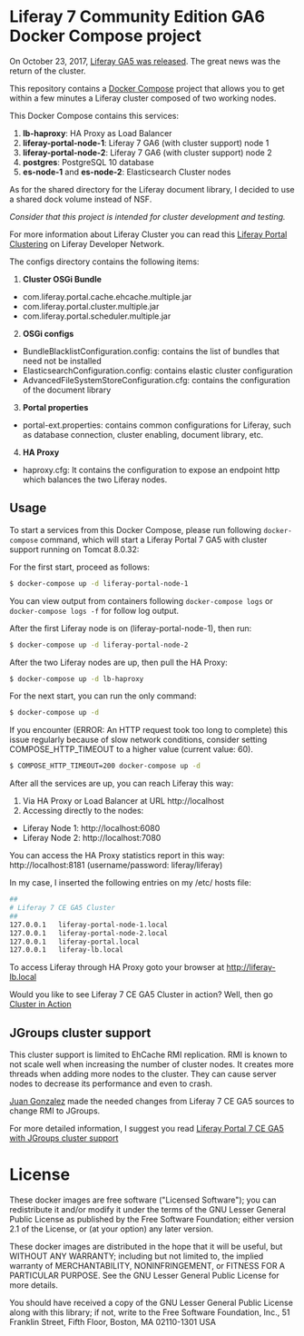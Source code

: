 # Liferay 7 Community Edition GA6 Docker Compose project
On October 23, 2017, [Liferay GA5 was released](https://community.liferay.com/news/liferay-portal-7-0-ce-ga5-release/). The great news was the return of the cluster.

This repository contains a [Docker Compose](https://docs.docker.com/compose/overview/) project that allows you to get within a few minutes a Liferay cluster composed of two working nodes.

This Docker Compose contains this services:

1. **lb-haproxy**: HA Proxy as Load Balancer
2. **liferay-portal-node-1**: Liferay 7 GA6 (with cluster support) node 1
3. **liferay-portal-node-2**: Liferay 7 GA6 (with cluster support) node 2
4. **postgres**: PostgreSQL 10 database
5. **es-node-1** and **es-node-2**: Elasticsearch Cluster nodes

As for the shared directory for the Liferay document library, I decided to use a shared dock volume instead of NSF.

_Consider that this project is intended for cluster development and testing._


For more information about Liferay Cluster you can read this [Liferay Portal Clustering](https://dev.liferay.com/discover/deployment/-/knowledge_base/7-0/liferay-clustering) on Liferay Developer Network.

The configs directory contains the following items:

1. **Cluster OSGi Bundle**
  * com.liferay.portal.cache.ehcache.multiple.jar
  * com.liferay.portal.cluster.multiple.jar
  * com.liferay.portal.scheduler.multiple.jar
2. **OSGi configs**
  * BundleBlacklistConfiguration.config: contains the list of bundles that need not be installed
  * ElasticsearchConfiguration.config: contains elastic cluster configuration
  * AdvancedFileSystemStoreConfiguration.cfg: contains the configuration of the document library
3. **Portal properties**
  * portal-ext.properties: contains common configurations for Liferay, such as database connection, cluster enabling, document library, etc.
4. **HA Proxy**
  * haproxy.cfg: It contains the configuration to expose an endpoint http which balances the two Liferay nodes.

## Usage
To start a services from this Docker Compose, please run following `docker-compose` command, which will start a Liferay Portal 7 GA5 with cluster support running on Tomcat 8.0.32:

For the first start, proceed as follows:
```bash
$ docker-compose up -d liferay-portal-node-1
```

You can view output from containers following `docker-compose logs` or `docker-compose logs -f` for follow log output.

After the first Liferay node is on (liferay-portal-node-1), then run:
```bash
$ docker-compose up -d liferay-portal-node-2
```

After the two Liferay nodes are up, then pull the HA Proxy:
```bash
$ docker-compose up -d lb-haproxy
```

For the next start, you can run the only command:
```bash
$ docker-compose up -d
```

If you encounter (ERROR: An HTTP request took too long to complete) this issue regularly because of slow network conditions, consider setting COMPOSE_HTTP_TIMEOUT to a higher value (current value: 60).

```bash
$ COMPOSE_HTTP_TIMEOUT=200 docker-compose up -d
```

After all the services are up, you can reach Liferay this way:

1. Via HA Proxy or Load Balancer at URL http://localhost
2. Accessing directly to the nodes:
  * Liferay Node 1: http://localhost:6080
  * Liferay Node 2: http://localhost:7080

You can access the HA Proxy statistics report in this way: http://localhost:8181 (username/password: liferay/liferay)

In my case, I inserted the following entries on my /etc/ hosts file:

```bash
##
# Liferay 7 CE GA5 Cluster
##
127.0.0.1	liferay-portal-node-1.local
127.0.0.1	liferay-portal-node-2.local
127.0.0.1	liferay-portal.local
127.0.0.1	liferay-lb.local
```
To access Liferay through HA Proxy goto your browser at http://liferay-lb.local

Would you like to see Liferay 7 CE GA5 Cluster in action? Well, then go [Cluster in Action]( https://twitter.com/antonio_musarra/status/924070869336551424)

## JGroups cluster support
This cluster support is limited to EhCache RMI replication. RMI is known to not scale well when increasing the number of cluster nodes. It creates more threads when adding more nodes to the cluster. They can cause server nodes to decrease its performance and even to crash.

[Juan Gonzalez](https://twitter.com/gonpinju) made the needed changes from Liferay 7 CE GA5 sources to change RMI to JGroups.

For more detailed information, I suggest you read [Liferay Portal 7 CE GA5 with JGroups cluster support]( https://web.liferay.com/community/forums/-/message_boards/message/97704861)


# License
These docker images are free software ("Licensed Software"); you can redistribute it and/or modify it under the terms of the GNU Lesser General Public License as published by the Free Software Foundation; either version 2.1 of the License, or (at your option) any later version.

These docker images are distributed in the hope that it will be useful, but WITHOUT ANY WARRANTY; including but not limited to, the implied warranty of MERCHANTABILITY, NONINFRINGEMENT, or FITNESS FOR A PARTICULAR PURPOSE. See the GNU Lesser General Public License for more details.

You should have received a copy of the GNU Lesser General Public License along with this library; if not, write to the Free Software Foundation, Inc., 51 Franklin Street, Fifth Floor, Boston, MA 02110-1301 USA

